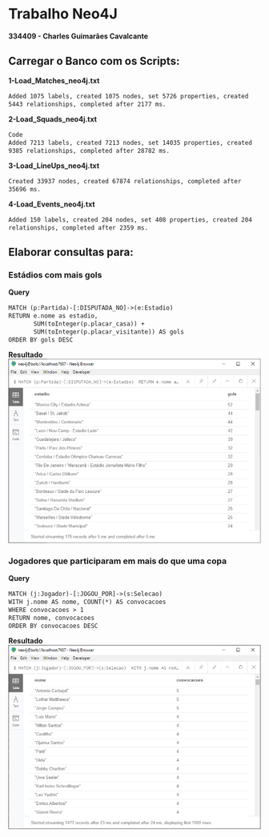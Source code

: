 # Trabalho Neo4J

**334409 - Charles Guimarães Cavalcante**


## Carregar o Banco com os Scripts:

**1-Load_Matches_neo4j.txt**  
```
Added 1075 labels, created 1075 nodes, set 5726 properties, created 5443 relationships, completed after 2177 ms.
```

**2-Load_Squads_neo4j.txt**  
```
Code
Added 7213 labels, created 7213 nodes, set 14035 properties, created 9385 relationships, completed after 28782 ms.
```

**3-Load_LineUps_neo4j.txt**  
```
Created 33937 nodes, created 67874 relationships, completed after 35696 ms.
```

**4-Load_Events_neo4j.txt**  
```
Added 150 labels, created 204 nodes, set 408 properties, created 204 relationships, completed after 2359 ms.
```

## Elaborar consultas para:

### Estádios com mais gols

**Query**
```
MATCH (p:Partida)-[:DISPUTADA_NO]->(e:Estadio) 
RETURN e.nome as estadio, 
       SUM(toInteger(p.placar_casa)) + 
       SUM(toInteger(p.placar_visitante)) AS gols
ORDER BY gols DESC
```

**Resultado**
![aula5-trabalho-query1](aula5-trabalho-query1.png)

### Jogadores que participaram em mais do que uma copa

**Query**
```
MATCH (j:Jogador)-[:JOGOU_POR]->(s:Selecao) 
WITH j.nome AS nome, COUNT(*) AS convocacoes
WHERE convocacoes > 1
RETURN nome, convocacoes
ORDER BY convocacoes DESC
```

**Resultado**
![aula5-trabalho-query2](aula5-trabalho-query2.png)